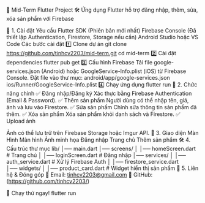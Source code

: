 📌 Mid-Term Flutter Project
🛠️ Ứng dụng Flutter hỗ trợ đăng nhập, thêm, sửa, xóa sản phẩm với Firebase

🚀 1. Cài đặt
Yêu cầu
Flutter SDK (Phiên bản mới nhất)
Firebase Console (Đã thiết lập Authentication, Firestore, Storage nếu cần)
Android Studio hoặc VS Code
Các bước cài đặt
1️⃣ Clone dự án
git clone https://github.com/tinhcv2203/mid-term.git
cd mid-term
2️⃣ Cài đặt dependencies
flutter pub get
3️⃣ Cấu hình Firebase
Tải file google-services.json (Android) hoặc GoogleService-Info.plist (iOS) từ Firebase Console.
Đặt file vào thư mục:
android/app/google-services.json
ios/Runner/GoogleService-Info.plist
4️⃣ Chạy ứng dụng
flutter run
🔑 2. Chức năng chính
✅ Đăng nhập/Đăng ký
Xác thực bằng Firebase Authentication (Email & Password).
✅ Thêm sản phẩm
Người dùng có thể nhập tên, giá, ảnh và lưu vào Firestore.
✅ Sửa sản phẩm
Chỉnh sửa thông tin sản phẩm đã thêm.
✅ Xóa sản phẩm
Xóa sản phẩm khỏi danh sách và Firestore.
✅ Upload ảnh

Ảnh có thể lưu trữ trên Firebase Storage hoặc Imgur API.
📸 3. Giao diện Màn Hình
Màn hình	Ảnh minh họa
Đăng nhập
Trang chủ
Thêm sản phẩm
🛠 4. Cấu trúc thư mục
lib/
│── main.dart
│── screens/
│   │── homeScreen.dart  # Trang chủ
│   │── loginScreen.dart  # Đăng nhập
│── services/
│   │── auth_service.dart  # Xử lý Firebase Auth
│   │── firestore_service.dart  
│── widgets/
│   │── product_card.dart  # Widget hiển thị sản phẩm
🔗 5. Liên hệ & Đóng góp
📧 Email: tinhcv2203@gmail.com
🔗 GitHub: (https://github.com/tinhcv2203/)

🚀 Chạy thử ngay!
flutter run
